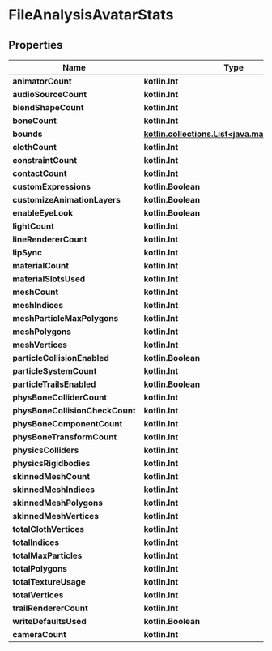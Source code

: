 
# FileAnalysisAvatarStats

## Properties
Name | Type | Description | Notes
------------ | ------------- | ------------- | -------------
**animatorCount** | **kotlin.Int** |  | 
**audioSourceCount** | **kotlin.Int** |  | 
**blendShapeCount** | **kotlin.Int** |  | 
**boneCount** | **kotlin.Int** |  | 
**bounds** | [**kotlin.collections.List&lt;java.math.BigDecimal&gt;**](java.math.BigDecimal.md) |  | 
**clothCount** | **kotlin.Int** |  | 
**constraintCount** | **kotlin.Int** |  | 
**contactCount** | **kotlin.Int** |  | 
**customExpressions** | **kotlin.Boolean** |  | 
**customizeAnimationLayers** | **kotlin.Boolean** |  | 
**enableEyeLook** | **kotlin.Boolean** |  | 
**lightCount** | **kotlin.Int** |  | 
**lineRendererCount** | **kotlin.Int** |  | 
**lipSync** | **kotlin.Int** |  | 
**materialCount** | **kotlin.Int** |  | 
**materialSlotsUsed** | **kotlin.Int** |  | 
**meshCount** | **kotlin.Int** |  | 
**meshIndices** | **kotlin.Int** |  | 
**meshParticleMaxPolygons** | **kotlin.Int** |  | 
**meshPolygons** | **kotlin.Int** |  | 
**meshVertices** | **kotlin.Int** |  | 
**particleCollisionEnabled** | **kotlin.Boolean** |  | 
**particleSystemCount** | **kotlin.Int** |  | 
**particleTrailsEnabled** | **kotlin.Boolean** |  | 
**physBoneColliderCount** | **kotlin.Int** |  | 
**physBoneCollisionCheckCount** | **kotlin.Int** |  | 
**physBoneComponentCount** | **kotlin.Int** |  | 
**physBoneTransformCount** | **kotlin.Int** |  | 
**physicsColliders** | **kotlin.Int** |  | 
**physicsRigidbodies** | **kotlin.Int** |  | 
**skinnedMeshCount** | **kotlin.Int** |  | 
**skinnedMeshIndices** | **kotlin.Int** |  | 
**skinnedMeshPolygons** | **kotlin.Int** |  | 
**skinnedMeshVertices** | **kotlin.Int** |  | 
**totalClothVertices** | **kotlin.Int** |  | 
**totalIndices** | **kotlin.Int** |  | 
**totalMaxParticles** | **kotlin.Int** |  | 
**totalPolygons** | **kotlin.Int** |  | 
**totalTextureUsage** | **kotlin.Int** |  | 
**totalVertices** | **kotlin.Int** |  | 
**trailRendererCount** | **kotlin.Int** |  | 
**writeDefaultsUsed** | **kotlin.Boolean** |  | 
**cameraCount** | **kotlin.Int** |  |  [optional]



